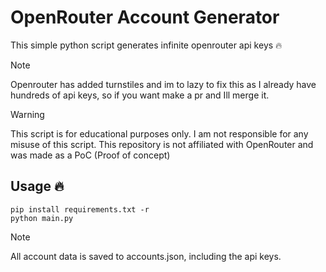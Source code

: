 
# OpenRouter Account Generator
 This simple python script generates infinite openrouter api keys 🔥
 
> [!NOTE]
> Openrouter has added turnstiles and im to lazy to fix this as I already have hundreds of api keys, so if you want make a pr and Ill merge it.

> [!WARNING]
> This script is for educational purposes only. I am not responsible for any misuse of this script. This repository is not affiliated with OpenRouter and was made as a PoC (Proof of concept)

## Usage 🔥

```
pip install requirements.txt -r
python main.py
```

> [!NOTE]
> All account data is saved to accounts.json, including the api keys.
